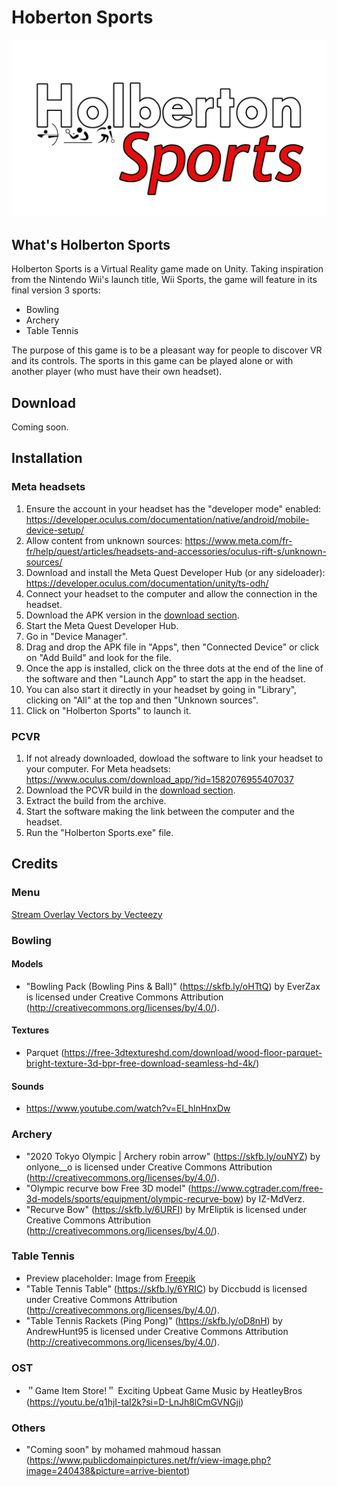 # Hoberton Sports
<div align="center">
<img src="./Pictures/Logo.png" alt="Logo" width="550"/>
</div>

## What's Holberton Sports
Holberton Sports is a Virtual Reality game made on Unity. Taking inspiration from the Nintendo Wii's launch title, Wii Sports, the game will feature in its final version 3 sports:
- Bowling
- Archery
- Table Tennis

The purpose of this game is to be a pleasant way for people to discover VR and its controls. The sports in this game can be played alone or with another player (who must have their own headset).

## Download
Coming soon.

## Installation
### Meta headsets
1. Ensure the account in your headset has the "developer mode" enabled: https://developer.oculus.com/documentation/native/android/mobile-device-setup/
1. Allow content from unknown sources: https://www.meta.com/fr-fr/help/quest/articles/headsets-and-accessories/oculus-rift-s/unknown-sources/
1. Download and install the Meta Quest Developer Hub (or any sideloader): https://developer.oculus.com/documentation/unity/ts-odh/
1. Connect your headset to the computer and allow the connection in the headset.
1. Download the APK version in the [download section](#download).
1. Start the Meta Quest Developer Hub.
1. Go in "Device Manager".
1. Drag and drop the APK file in "Apps", then "Connected Device" or click on "Add Build" and look for the file.
1. Once the app is installed, click on the three dots at the end of the line of the software and then "Launch App" to start the app in the headset.
1. You can also start it directly in your headset by going in "Library", clicking on "All" at the top and then "Unknown sources".
1. Click on "Holberton Sports" to launch it.

### PCVR
1. If not already downloaded, dowload the software to link your headset to your computer. For Meta headsets: https://www.oculus.com/download_app/?id=1582076955407037
1. Download the PCVR build in the [download section](#download).
1. Extract the build from the archive.
1. Start the software making the link between the computer and the headset.
1. Run the "Holberton Sports.exe" file.

## Credits
### Menu
<a href="https://www.vecteezy.com/free-vector/stream-overlay">Stream Overlay Vectors by Vecteezy</a>
### Bowling
#### Models
- "Bowling Pack (Bowling Pins & Ball)" (https://skfb.ly/oHTtQ) by EverZax is licensed under Creative Commons Attribution (http://creativecommons.org/licenses/by/4.0/).
#### Textures
- Parquet (https://free-3dtextureshd.com/download/wood-floor-parquet-bright-texture-3d-bpr-free-download-seamless-hd-4k/)
#### Sounds
- https://www.youtube.com/watch?v=El_hlnHnxDw
### Archery
- "2020 Tokyo Olympic | Archery robin arrow" (https://skfb.ly/ouNYZ) by onlyone__o is licensed under Creative Commons Attribution (http://creativecommons.org/licenses/by/4.0/).
- "Olympic recurve bow Free 3D model" (https://www.cgtrader.com/free-3d-models/sports/equipment/olympic-recurve-bow) by IZ-MdVerz.
- "Recurve Bow" (https://skfb.ly/6URFI) by MrEliptik is licensed under Creative Commons Attribution (http://creativecommons.org/licenses/by/4.0/).
### Table Tennis
- Preview placeholder: Image from [Freepik](https://fr.freepik.com/vecteurs-libre/personnes-jouant-au-tennis-table_9978498.htm")
- "Table Tennis Table" (https://skfb.ly/6YRIC) by Diccbudd is licensed under Creative Commons Attribution (http://creativecommons.org/licenses/by/4.0/).
- "Table Tennis Rackets (Ping Pong)" (https://skfb.ly/oD8nH) by AndrewHunt95 is licensed under Creative Commons Attribution (http://creativecommons.org/licenses/by/4.0/).
### OST
- ＂Game Item Store!＂ Exciting Upbeat Game Music by HeatleyBros (https://youtu.be/q1hjI-taI2k?si=D-LnJh8lCmGVNGji)
### Others
- "Coming soon" by mohamed mahmoud hassan (https://www.publicdomainpictures.net/fr/view-image.php?image=240438&picture=arrive-bientot)

